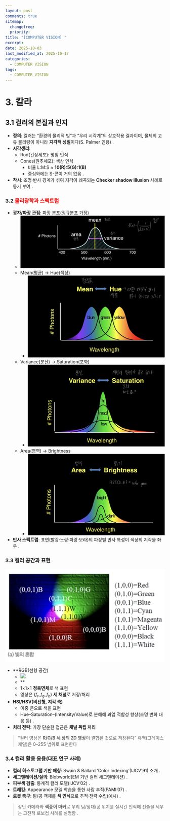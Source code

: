 ```yaml
---
layout: post
comments: true
sitemap:
  changefreq:
  priority:
title: "[COMPUTER VISION] "
excerpt: 
date: 2025-10-03
last_modified_at: 2025-10-17
categories:
  - COMPUTER VISION
tags:
  - COMPUTER_VISION
---
```


# 3. 칼라

## 3.1 컬러의 본질과 인지

- **정의**: 컬러는 “환경의 물리적 빛”과 “우리 시각계”의 상호작용 결과이며, 물체의 고유 물리량이 아니라 **지각적 성질**이다(S. Palmer 인용) .
- **시각생리**:
	- Rod(간상세포): 명암 인식
	- Cones(원추세포): 색상 인식
		- 비율 L:M:S ≈ **10(R):5(G):1(B)**
		- 중심와에는 S-콘이 거의 없음 .
- **착시**: 조명·반사 경계가 섞여 지각이 왜곡되는 **Checker shadow illusion** 사례로 동기 부여 .

### 3.2 <font color="#ff0000">물리광학과 스펙트럼</font>

- **광자/파장 관점**: 파장 분포(정규분포 가정)
	- ![](../../_image/2025-10-17-17-48-31.jpg)
	- Mean(평균) → Hue(색상)
		- ![](../../_image/2025-10-17-17-48-38.jpg)
	- Variance(분산) → Saturation(포화)
		- ![](../../_image/2025-10-17-17-48-45.jpg)
	- Area(영역) → Brightness
		- ![](../../_image/2025-10-17-17-48-51.jpg)
- **반사 스펙트럼**: 표면(빨강·노랑·파랑·보라)의 파장별 반사 특성이 색상의 지각을 좌우 .

### 3.3 컬러 공간과 표현

![](../../_image/2025-10-17-17-49-04.jpg)
- **RGB(선형 공간)
	- ![](2025-10-17-17-49-04.jpg)
	- **
	- 1×1×1 **정육면체**로 색 표현
	- 영상은 ($f_r, f_g, f_b$) **세 채널**로 저장/처리
- **HSI/HSV(비선형, 지각 축)**
	- 이중 콘으로 색을 표현
	- Hue–Saturation–(Intensity/Value)로 분해해 과업 적합성 향상(조명 변화 대응 등) .
- **처리 전략**: 가장 단순한 접근은 **채널 독립 처리**

> “컬러 영상은 **R/G/B 세 장의 2D 영상**이 결합된 것으로 저장된다”
> 흑백(그레이스케일)은 0–255 범위로 표현한다

### 3.4 컬러 활용 응용(대표 연구 사례)

- **컬러 히스토그램 기반 매칭**: Swain & Ballard ‘Color Indexing’(IJCV’91) 소개 .
- **세그멘테이션/질의**: Blobworld(EM 기반 컬러 세그멘테이션) .
- **피부색 검출**: 통계적 컬러 모델(IJCV’02) .
- **트래킹**: Appearance 모델 학습을 통한 사람 추적(PAMI’07) .
- **로봇 축구**: 팀/공 객체를 **색 인식**으로 추적·전략 수립(예시) .

> 상단 카메라와 **색종이 마커**로 우리 팀/상대/공 위치를 실시간 인식해 전술을 세우는 고전적 로보컵 사례를 설명함 .